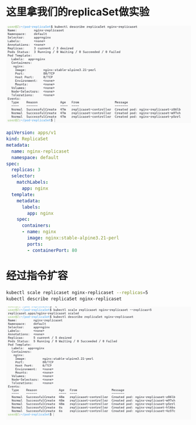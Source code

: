 # 这里拿我们的replicaSet做实验
![alt text](<README_Images/6-kubectl scale扩容/image.png>)
```yaml
apiVersion: apps/v1
kind: ReplicaSet
metadata:
  name: nginx-replicaset
  namespace: default
spec:
  replicas: 3
  selector:
    matchLabels:
      app: nginx
  template:
    metadata:
      labels:
        app: nginx
    spec:
      containers:
      - name: nginx
        image: nginx:stable-alpine3.21-perl
        ports:
        - containerPort: 80
```
# 经过指令扩容
```sh
kubectl scale replicaset nginx-replicaset --replicas=5
kubectl describe replicaSet nginx-replicaset
```
![alt text](<README_Images/6-kubectl scale扩容/image-1.png>)